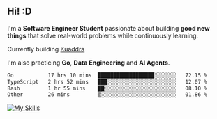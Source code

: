 ## Hi! :D

I'm a **Software Engineer Student** passionate about building **good new things** that solve real-world problems while continuously learning.

Currently building [Kuaddra](https://kuaddra.com)

I'm also practicing **Go**, **Data Engineering** and **AI Agents**.

<!--START_SECTION:waka-->

```txt
Go           17 hrs 10 mins  ██████████████████░░░░░░░   72.15 %
TypeScript   2 hrs 52 mins   ███░░░░░░░░░░░░░░░░░░░░░░   12.07 %
Bash         1 hr 55 mins    ██░░░░░░░░░░░░░░░░░░░░░░░   08.10 %
Other        26 mins         ▒░░░░░░░░░░░░░░░░░░░░░░░░   01.86 %
```

<!--END_SECTION:waka-->
[![My Skills](https://skillicons.dev/icons?i=py,go,java,aws,js,docker,linux)](https://skillicons.dev)
